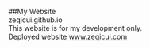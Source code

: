 ##My Website
<br/>
zeqicui.github.io
<br/>
This website is for my development only.
<br/>
Deployed website 
www.zeqicui.com
